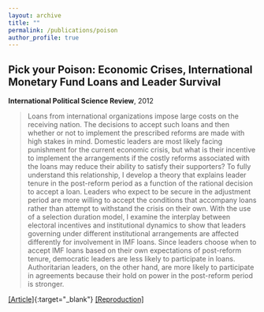 ```yaml
---
layout: archive
title: ""
permalink: /publications/poison
author_profile: true
---
```


## Pick your Poison: Economic Crises, International Monetary Fund Loans and Leader Survival

**International Political Science Review**, 2012

> Loans from international organizations impose large costs on the receiving nation. The decisions to accept such loans and then whether or not to implement the prescribed reforms are made with high stakes in mind. Domestic leaders are most likely facing punishment for the current economic crisis, but what is their incentive to implement the arrangements if the costly reforms associated with the loans may reduce their ability to satisfy their supporters? To fully understand this relationship, I develop a theory that explains leader tenure in the post-reform period as a function of the rational decision to accept a loan. Leaders who expect to be secure in the adjustment period are more willing to accept the conditions that accompany loans rather than attempt to withstand the crisis on their own. With the use of a selection duration model, I examine the interplay between electoral incentives and institutional dynamics to show that leaders governing under different institutional arrangements are affected differently for involvement in IMF loans. Since leaders choose when to accept IMF loans based on their own expectations of post-reform tenure, democratic leaders are less likely to participate in loans. Authoritarian leaders, on the other hand, are more likely to participate in agreements because their hold on power in the post-reform period is stronger.

[[Article]](https://doi.org/10.1177/0192512111399006){:target="_blank"} [[Reproduction]](..//files/poison-Replication.zip)
